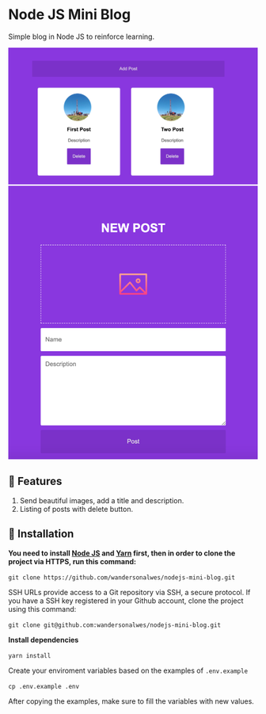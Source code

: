 # Node JS Mini Blog

Simple blog in Node JS to reinforce learning.

![Posts](https://raw.githubusercontent.com/wandersonalwes/nodejs-mini-blog/master/.github/posts.png)
![New Post](https://raw.githubusercontent.com/wandersonalwes/nodejs-mini-blog/master/.github/new-post.png)

## 🚀 Features

1. Send beautiful images, add a title and description.
2. Listing of posts with delete button.

## 👷 Installation

**You need to install [Node JS](https://nodejs.org/en/download/) and [Yarn](https://yarnpkg.com/) first, then in order to clone the project via HTTPS, run this command:**

`git clone https://github.com/wandersonalwes/nodejs-mini-blog.git`

SSH URLs provide access to a Git repository via SSH, a secure protocol. If you have a SSH key registered in your Github account, clone the project using this command:

`git clone git@github.com:wandersonalwes/nodejs-mini-blog.git`

**Install dependencies**

`yarn install`

Create your enviroment variables based on the examples of `.env.example`

`cp .env.example .env`

After copying the examples, make sure to fill the variables with new values.
